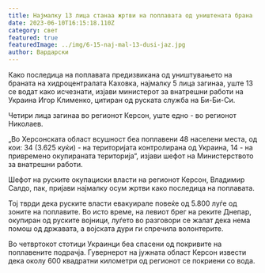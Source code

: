 ```yaml
---
title: Најмалку 13 лица станаа жртви на поплавата од уништената брана
date: 2023-06-10T16:15:18.110Z
category: свет
featured: true
featuredImage: ../img/6-15-naj-mal-13-dusi-jaz.jpg
author: Вардарски
---
```

Како последица на поплавата предизвикана од уништувањето на браната на хидроцентралата Каховка, најмалку 5 лица загинаа, уште 13 се водат како исчезнати, изјави министерот за внатрешни работи на Украина Игор Клименко, цитиран од руската служба на Би-Би-Си.

Четири лица загинаа во регионот Керсон, уште едно - во регионот Николаев.

„Во Херсонската област всушност беа поплавени 48 населени места, од кои: 34 (3.625 куќи) - на територијата контролирана од Украина, 14 - на привремено окупираната територија“, изјави шефот на Министерството за внатрешни работи.

Шефот на руските окупациски власти на регионот Керсон, Владимир Салдо, пак, пријави најмалку осум жртви како последица на поплавата.

Тој тврди дека руските власти евакуирале повеќе од 5.800 луѓе од зоните на поплавите. Во исто време, на левиот брег на реките Днепар, окупиран од руските војници, луѓето во разговори се жалат дека нема помош од државата, а војската дури ги спречила волонтерите.

Во четвртокот стотици Украинци беа спасени од покривите на поплавените подрачја. Гувернерот на јужната област Керсон извести дека околу 600 квадратни километри од регионот се покриени со вода.